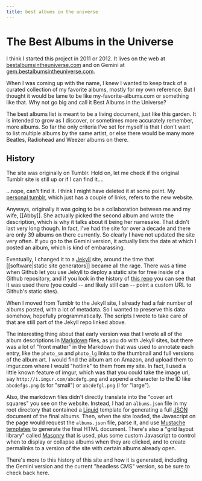 ```yaml
---
title: best albums in the universe
---
```

# The Best Albums in the Universe
I think I started this project in 2011 or 2012. It lives on the web at [bestalbumsintheuniverse.com](https://bestalbumsintheuniverse.com) and on Gemini at [gem.bestalbumsintheuniverse.com](gemini://gem.bestalbumsintheuniverse.com).

When I was coming up with the name, I knew I wanted to keep track of a curated collection of my favorite albums, mostly for my own reference. But I thought it would be lame to be like my-favorite-albums.com or something like that. Why not go big and call it Best Albums in the Universe?

The best albums list is meant to be a living document, just like this garden. It is intended to grow as I discover, or sometimes more accurately remember, more albums. So far the only criteria I've set for myself is that I don't want to list multiple albums by the same artist, or else there would be many more Beatles, Radiohead and Weezer albums on there.

## History
The site was originally on Tumblr. Hold on, let me check if the original Tumblr site is still up or if I can find it....

...nope, can't find it. I think I might have deleted it at some point. My [personal tumblr](https://travisbriggs.tumblr.com/), which just has a couple of links, refers to the new website.

Anyways, originally it was going to be a collaboration between me and my wife, [[Abby]]. She actually picked the second album and wrote the description, which is why it talks about it being her namesake. That didn't last very long though. In fact, I've had the site for over a decade and there are only 39 albums on there currently. So clearly I have not updated the site very often. If you go to the Gemini version, it actually lists the date at which I posted an album, which is kind of embarassing.

Eventually, I changed it to a [Jekyll](https://jekyllrb.com/) site, around the time that [[software|static site generators]] became all the rage. There was a time when Github let you use Jekyll to deploy a static site for free inside of a Github repository, and if you look in the history of [this repo](https://github.com/audiodude/best-albums) you can see that it was used there (you could -- and likely still can -- point a custom URL to Github's static sites).

When I moved from Tumblr to the Jekyll site, I already had a fair number of albums posted, with a lot of metadata. So I wanted to preserve this data somehow, hopefully programmatically. The scripts I wrote to take care of that are still part of the Jekyll repo linked above.

The interesting thing about that early version was that I wrote all of the album descriptions in [Markdown](https://daringfireball.net/projects/markdown/) files, as you do with Jekyll sites, but there was a lot of "front matter" in the Markdown that was used to annotate each entry, like the `photo_sm` and `photo_lg` links to the thumbnail and full versions of the album art. I would find the album art on Amazon, and upload them to imgur.com where I would "hotlink" to them from my site. In fact, I used a little known feature of imgur, which was that you could take the image url, say `http://i.imgur.com/abcdefg.png` and append a character to the ID like `abcdefgs.png` (s for "small") or `abcdefgl.png` (l for "large").

Also, the markdown files didn't directly translate into the "cover art squares" you see on the website. Instead, I had an `albums.json` file in my root directory that contained a [Liquid](https://shopify.github.io/liquid/) template for generating a full [JSON](https://www.json.org/json-en.html) document of the final albums. Then, when the site loaded, the Javascript on the page would request the `albums.json` file, parse it, and use [Mustache templates](https://mustache.github.io/) to generate the final HTML document. There's also a "grid layout library" called [Masonry](https://masonry.desandro.com/) that is used, plus some custom Javascript to control when to display or collapse albums when they are clicked, and to create permalinks to a version of the site with certain albums already open.

There's more to this history of this site and how it is generated, including the Gemini version and the current "headless CMS" version, so be sure to check back here.